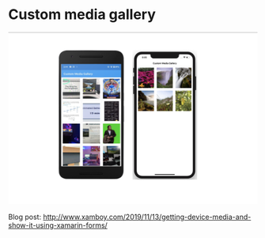 # Custom media gallery


<p align="center">
<img  height:"1000" src="sample.png" />
</p>


Blog post: http://www.xamboy.com/2019/11/13/getting-device-media-and-show-it-using-xamarin-forms/
